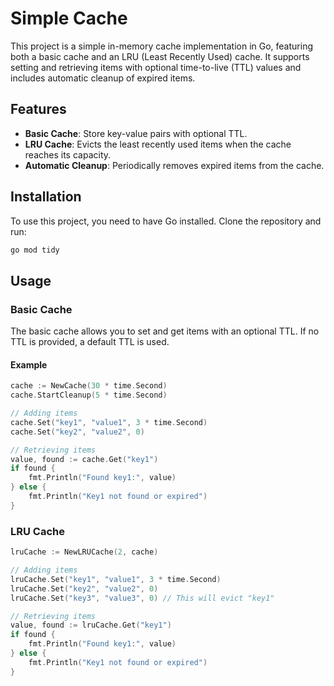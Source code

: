 # Simple Cache

This project is a simple in-memory cache implementation in Go, featuring both a basic cache and an LRU (Least Recently Used) cache. It supports setting and retrieving items with optional time-to-live (TTL) values and includes automatic cleanup of expired items.

## Features

- **Basic Cache**: Store key-value pairs with optional TTL.
- **LRU Cache**: Evicts the least recently used items when the cache reaches its capacity.
- **Automatic Cleanup**: Periodically removes expired items from the cache.

## Installation

To use this project, you need to have Go installed. Clone the repository and run:

```bash
go mod tidy
```

## Usage

### Basic Cache

The basic cache allows you to set and get items with an optional TTL. If no TTL is provided, a default TTL is used.

#### Example

```go
cache := NewCache(30 * time.Second)
cache.StartCleanup(5 * time.Second)

// Adding items
cache.Set("key1", "value1", 3 * time.Second)
cache.Set("key2", "value2", 0)

// Retrieving items
value, found := cache.Get("key1")
if found {
    fmt.Println("Found key1:", value)
} else {
    fmt.Println("Key1 not found or expired")
}
```

### LRU Cache

```go
lruCache := NewLRUCache(2, cache)

// Adding items
lruCache.Set("key1", "value1", 3 * time.Second)
lruCache.Set("key2", "value2", 0)
lruCache.Set("key3", "value3", 0) // This will evict "key1"

// Retrieving items
value, found := lruCache.Get("key1")
if found {
    fmt.Println("Found key1:", value)
} else {
    fmt.Println("Key1 not found or expired")
}
```
